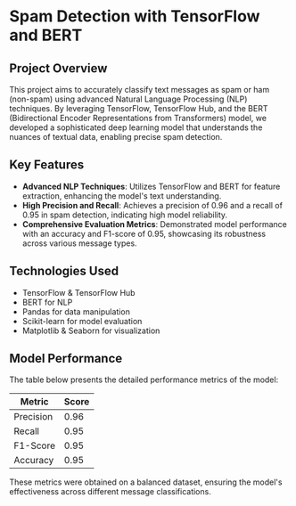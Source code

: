 # Spam Detection with TensorFlow and BERT

## Project Overview
This project aims to accurately classify text messages as spam or ham (non-spam) using advanced Natural Language Processing (NLP) techniques. By leveraging TensorFlow, TensorFlow Hub, and the BERT (Bidirectional Encoder Representations from Transformers) model, we developed a sophisticated deep learning model that understands the nuances of textual data, enabling precise spam detection.

## Key Features
- **Advanced NLP Techniques**: Utilizes TensorFlow and BERT for feature extraction, enhancing the model's text understanding.
- **High Precision and Recall**: Achieves a precision of 0.96 and a recall of 0.95 in spam detection, indicating high model reliability.
- **Comprehensive Evaluation Metrics**: Demonstrated model performance with an accuracy and F1-score of 0.95, showcasing its robustness across various message types.

## Technologies Used
- TensorFlow & TensorFlow Hub
- BERT for NLP
- Pandas for data manipulation
- Scikit-learn for model evaluation
- Matplotlib & Seaborn for visualization

## Model Performance
The table below presents the detailed performance metrics of the model:

| Metric     | Score |
|------------|-------|
| Precision  | 0.96  |
| Recall     | 0.95  |
| F1-Score   | 0.95  |
| Accuracy   | 0.95  |

These metrics were obtained on a balanced dataset, ensuring the model's effectiveness across different message classifications.
